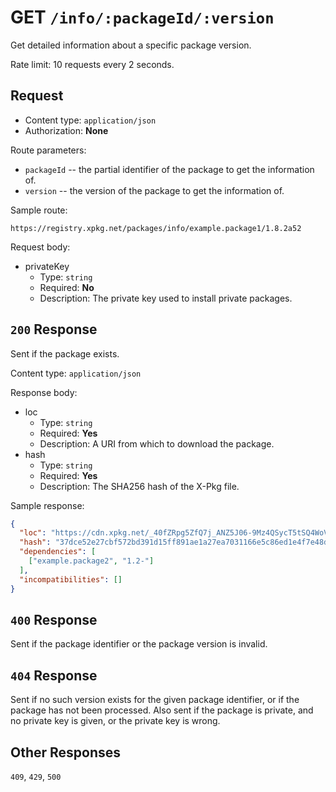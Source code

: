 # GET `/info/:packageId/:version`

Get detailed information about a specific package version.

Rate limit: 10 requests every 2 seconds.

## Request

- Content type: `application/json`
- Authorization: **None**

Route parameters:

- `packageId` -- the partial identifier of the package to get the information of.
- `version` -- the version of the package to get the information of.

Sample route:

```uri
https://registry.xpkg.net/packages/info/example.package1/1.8.2a52
```

Request body: 

- privateKey
  - Type: `string`
  - Required: **No**
  - Description: The private key used to install private packages.


## `200` Response

Sent if the package exists.

Content type: `application/json`

Response body: 

- loc
  - Type: `string`
  - Required: **Yes**
  - Description: A URI from which to download the package.
- hash
  - Type: `string`
  - Required: **Yes**
  - Description: The SHA256 hash of the X-Pkg file.

Sample response:

```json
{
  "loc": "https://cdn.xpkg.net/_40fZRpg5ZfQ7j_ANZ5J06-9Mz4QSycT5tSQ4WoVloilYOarVgYBSOQF3yENutSZ",
  "hash": "37dce52e27cbf572bd391d15ff891ae1a27ea7031166e5c86ed1e4f7e48d68a9",
  "dependencies": [
    ["example.package2", "1.2-"]
  ],
  "incompatibilities": []
}
```

## `400` Response

Sent if the package identifier or the package version is invalid.

## `404` Response

Sent if no such version exists for the given package identifier, or if the package has not been processed. Also sent if the package is private, and no private key is given, or the private key is wrong.

## Other Responses

`409`, `429`, `500`